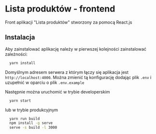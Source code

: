 # Lista produktów - frontend

Front aplikacji "Lista produktów" stworzony za pomocą React.js

## Instalacja

Aby zainstalować aplikację należy w pierwszej kolejności zainstalować zależności:

```bash
  yarn install
```

Domyślnym adresem serwera z którym łączy się aplikacja jest `http://localhost:4000`.
Można zmienić tą konfigurację dodając plik `.env` i uzupełnić w oparciu o plik `.env.example`

Następnie można uruchomić w trybie developerskim

```bash
  yarn start
```

lub w trybie produkcyjnym

```bash
  yarn run build
  npm install -g serve
  serve -s build -l 3000
```
